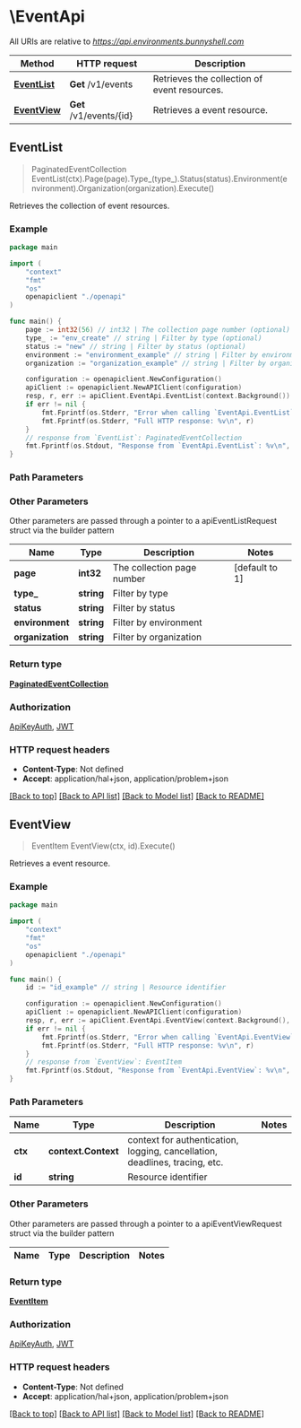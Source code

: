 # \EventApi

All URIs are relative to *https://api.environments.bunnyshell.com*

Method | HTTP request | Description
------------- | ------------- | -------------
[**EventList**](EventApi.md#EventList) | **Get** /v1/events | Retrieves the collection of event resources.
[**EventView**](EventApi.md#EventView) | **Get** /v1/events/{id} | Retrieves a event resource.



## EventList

> PaginatedEventCollection EventList(ctx).Page(page).Type_(type_).Status(status).Environment(environment).Organization(organization).Execute()

Retrieves the collection of event resources.



### Example

```go
package main

import (
    "context"
    "fmt"
    "os"
    openapiclient "./openapi"
)

func main() {
    page := int32(56) // int32 | The collection page number (optional) (default to 1)
    type_ := "env_create" // string | Filter by type (optional)
    status := "new" // string | Filter by status (optional)
    environment := "environment_example" // string | Filter by environment (optional)
    organization := "organization_example" // string | Filter by organization (optional)

    configuration := openapiclient.NewConfiguration()
    apiClient := openapiclient.NewAPIClient(configuration)
    resp, r, err := apiClient.EventApi.EventList(context.Background()).Page(page).Type_(type_).Status(status).Environment(environment).Organization(organization).Execute()
    if err != nil {
        fmt.Fprintf(os.Stderr, "Error when calling `EventApi.EventList``: %v\n", err)
        fmt.Fprintf(os.Stderr, "Full HTTP response: %v\n", r)
    }
    // response from `EventList`: PaginatedEventCollection
    fmt.Fprintf(os.Stdout, "Response from `EventApi.EventList`: %v\n", resp)
}
```

### Path Parameters



### Other Parameters

Other parameters are passed through a pointer to a apiEventListRequest struct via the builder pattern


Name | Type | Description  | Notes
------------- | ------------- | ------------- | -------------
 **page** | **int32** | The collection page number | [default to 1]
 **type_** | **string** | Filter by type | 
 **status** | **string** | Filter by status | 
 **environment** | **string** | Filter by environment | 
 **organization** | **string** | Filter by organization | 

### Return type

[**PaginatedEventCollection**](PaginatedEventCollection.md)

### Authorization

[ApiKeyAuth](../README.md#ApiKeyAuth), [JWT](../README.md#JWT)

### HTTP request headers

- **Content-Type**: Not defined
- **Accept**: application/hal+json, application/problem+json

[[Back to top]](#) [[Back to API list]](../README.md#documentation-for-api-endpoints)
[[Back to Model list]](../README.md#documentation-for-models)
[[Back to README]](../README.md)


## EventView

> EventItem EventView(ctx, id).Execute()

Retrieves a event resource.



### Example

```go
package main

import (
    "context"
    "fmt"
    "os"
    openapiclient "./openapi"
)

func main() {
    id := "id_example" // string | Resource identifier

    configuration := openapiclient.NewConfiguration()
    apiClient := openapiclient.NewAPIClient(configuration)
    resp, r, err := apiClient.EventApi.EventView(context.Background(), id).Execute()
    if err != nil {
        fmt.Fprintf(os.Stderr, "Error when calling `EventApi.EventView``: %v\n", err)
        fmt.Fprintf(os.Stderr, "Full HTTP response: %v\n", r)
    }
    // response from `EventView`: EventItem
    fmt.Fprintf(os.Stdout, "Response from `EventApi.EventView`: %v\n", resp)
}
```

### Path Parameters


Name | Type | Description  | Notes
------------- | ------------- | ------------- | -------------
**ctx** | **context.Context** | context for authentication, logging, cancellation, deadlines, tracing, etc.
**id** | **string** | Resource identifier | 

### Other Parameters

Other parameters are passed through a pointer to a apiEventViewRequest struct via the builder pattern


Name | Type | Description  | Notes
------------- | ------------- | ------------- | -------------


### Return type

[**EventItem**](EventItem.md)

### Authorization

[ApiKeyAuth](../README.md#ApiKeyAuth), [JWT](../README.md#JWT)

### HTTP request headers

- **Content-Type**: Not defined
- **Accept**: application/hal+json, application/problem+json

[[Back to top]](#) [[Back to API list]](../README.md#documentation-for-api-endpoints)
[[Back to Model list]](../README.md#documentation-for-models)
[[Back to README]](../README.md)


